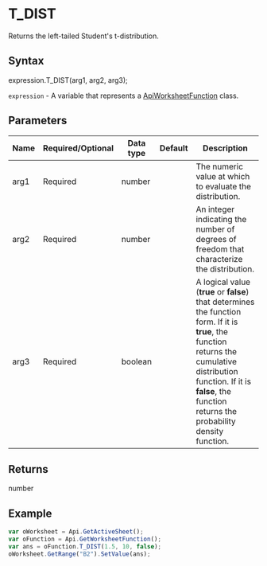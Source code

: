 # T_DIST

Returns the left-tailed Student's t-distribution.

## Syntax

expression.T_DIST(arg1, arg2, arg3);

`expression` - A variable that represents a [ApiWorksheetFunction](../ApiWorksheetFunction.md) class.

## Parameters

| **Name** | **Required/Optional** | **Data type** | **Default** | **Description** |
| ------------- | ------------- | ------------- | ------------- | ------------- |
| arg1 | Required | number |  | The numeric value at which to evaluate the distribution. |
| arg2 | Required | number |  | An integer indicating the number of degrees of freedom that characterize the distribution. |
| arg3 | Required | boolean |  | A logical value (**true** or **false**) that determines the function form. If it is **true**, the function returns the cumulative distribution function. If it is **false**, the function returns the probability density function. |

## Returns

number

## Example



```javascript
var oWorksheet = Api.GetActiveSheet();
var oFunction = Api.GetWorksheetFunction();
var ans = oFunction.T_DIST(1.5, 10, false);
oWorksheet.GetRange("B2").SetValue(ans);


```
